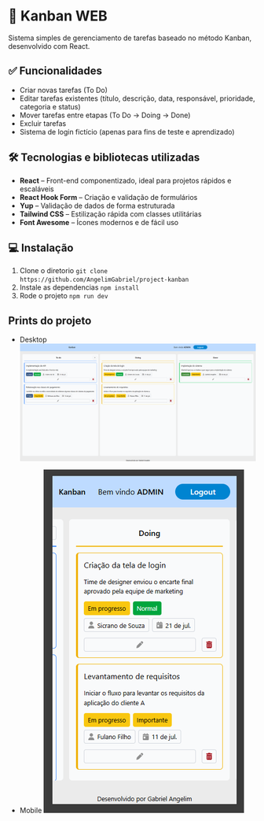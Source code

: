 # 🔖 Kanban WEB

Sistema simples de gerenciamento de tarefas baseado no método Kanban, desenvolvido com React.

## ✅ Funcionalidades

- Criar novas tarefas (To Do)
- Editar tarefas existentes (título, descrição, data, responsável, prioridade, categoria e status)
- Mover tarefas entre etapas (To Do → Doing → Done)
- Excluir tarefas
- Sistema de login fictício (apenas para fins de teste e aprendizado)

## 🛠️ Tecnologias e bibliotecas utilizadas

- **React** – Front-end componentizado, ideal para projetos rápidos e escaláveis
- **React Hook Form** – Criação e validação de formulários
- **Yup** – Validação de dados de forma estruturada
- **Tailwind CSS** – Estilização rápida com classes utilitárias
- **Font Awesome** – Ícones modernos e de fácil uso

## 💻 Instalação

1. Clone o diretorio `git clone https://github.com/AngelimGabriel/project-kanban`
2. Instale as dependencias `npm install`
3. Rode o projeto `npm run dev`

## Prints do projeto

- Desktop
  ![alt text](./public/desktop.png)

- Mobile
  ![alt text](./public/mobile.png)

